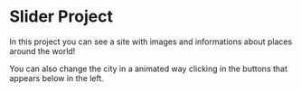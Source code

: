<h1>Slider Project</h1>

<p> In this project you can see a site with images and informations about places around the world!</p>

<p>You can also change the city in a animated way clicking in the buttons that appears below in the left.</p>

